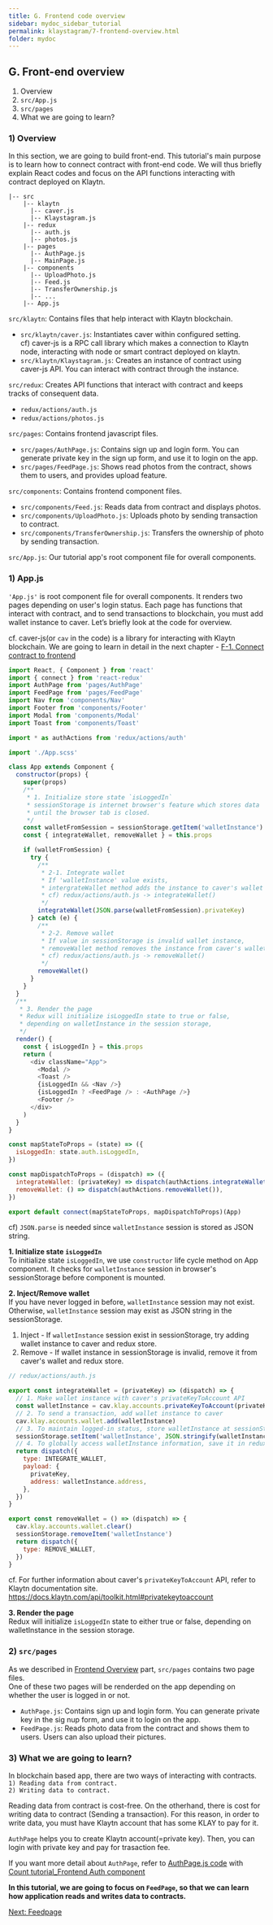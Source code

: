 ```yaml
---
title: G. Frontend code overview
sidebar: mydoc_sidebar_tutorial
permalink: klaystagram/7-frontend-overview.html
folder: mydoc
---
```


## G. Front-end overview  
1. Overview
2. `src/App.js`
3. `src/pages`
4. What we are going to learn?

### 1) Overview
In this section, we are going to build front-end. 
This tutorial's main purpose is to learn how to connect contract with front-end code. We will thus briefly explain React codes and focus on the API functions interacting with contract deployed on Klaytn.

```
|-- src
    |-- klaytn
      |-- caver.js
      |-- Klaystagram.js
    |-- redux
      |-- auth.js
      |-- photos.js
    |-- pages
      |-- AuthPage.js
      |-- MainPage.js
    |-- components
      |-- UploadPhoto.js
      |-- Feed.js
      |-- TransferOwnership.js
      |-- ...
    |-- App.js
```

`src/klaytn`: Contains files that help interact with Klaytn blockchain.
* `src/klaytn/caver.js`: Instantiates caver within configured setting.  
cf) caver-js is a RPC call library which makes a connection to Klaytn node, interacting with node or smart contract deployed on klaytn.
* `src/klaytn/Klaystagram.js`: Creates an instance of contract using caver-js API. You can interact with contract through the instance.

`src/redux`: Creates API functions that interact with contract and keeps tracks of consequent data.
* `redux/actions/auth.js`
* `redux/actions/photos.js`

`src/pages`: Contains frontend javascript files. 
* `src/pages/AuthPage.js`: Contains sign up and login form. You can generate private key in the sign up form, and use it to login on the app.
* `src/pages/FeedPage.js`: Shows read photos from the contract, shows them to users, and provides upload feature.


`src/components`: Contains frontend component files.  
* `src/components/Feed.js`: Reads data from contract and displays photos.
* `src/components/UploadPhoto.js`: Uploads photo by sending transaction to contract. 
* `src/components/TransferOwnership.js`: Transfers the ownership of photo by sending transaction.

`src/App.js`: Our tutorial app's root component file for overall components.  

### 1) App.js
`'App.js'` is root component file for overall components. It renders two pages depending on user's login status. Each page has functions that interact with contract, and to send transactions to blockchain, you must add wallet instance to caver. Let’s briefly look at the code for overview. 


cf. caver-js(or `cav` in the code) is a library for interacting with Klaytn blockchain. We are going to learn in detail in the next chapter - [F-1. Connect contract to frontend](8-1-feedpage-connect-contract.md)

```js
import React, { Component } from 'react'
import { connect } from 'react-redux'
import AuthPage from 'pages/AuthPage'
import FeedPage from 'pages/FeedPage'
import Nav from 'components/Nav'
import Footer from 'components/Footer'
import Modal from 'components/Modal'
import Toast from 'components/Toast'

import * as authActions from 'redux/actions/auth'

import './App.scss'

class App extends Component {
  constructor(props) {
    super(props)
    /**
     * 1. Initialize store state `isLoggedIn`
     * sessionStorage is internet browser's feature which stores data
     * until the browser tab is closed.
     */
    const walletFromSession = sessionStorage.getItem('walletInstance')
    const { integrateWallet, removeWallet } = this.props

    if (walletFromSession) {
      try {
        /**
         * 2-1. Integrate wallet
         * If 'walletInstance' value exists,
         * intergrateWallet method adds the instance to caver's wallet and redux store
         * cf) redux/actions/auth.js -> integrateWallet()
         */
        integrateWallet(JSON.parse(walletFromSession).privateKey)
      } catch (e) {
        /**
         * 2-2. Remove wallet
         * If value in sessionStorage is invalid wallet instance,
         * removeWallet method removes the instance from caver's wallet and redux store
         * cf) redux/actions/auth.js -> removeWallet()
         */
        removeWallet()
      }
    }
  }
  /**
   * 3. Render the page
   * Redux will initialize isLoggedIn state to true or false,
   * depending on walletInstance in the session storage,
   */
  render() {
    const { isLoggedIn } = this.props
    return (
      <div className="App">
        <Modal />
        <Toast />
        {isLoggedIn && <Nav />}
        {isLoggedIn ? <FeedPage /> : <AuthPage />}
        <Footer />
      </div>
    )
  }
}

const mapStateToProps = (state) => ({
  isLoggedIn: state.auth.isLoggedIn,
})

const mapDispatchToProps = (dispatch) => ({
  integrateWallet: (privateKey) => dispatch(authActions.integrateWallet(privateKey)),
  removeWallet: () => dispatch(authActions.removeWallet()),
})

export default connect(mapStateToProps, mapDispatchToProps)(App)
```
cf) `JSON.parse` is needed since `walletInstance` session is stored as JSON string.

**1. Initialize state `isLoggedIn`**  
To initialize state `isLoggedIn`, we use `constructor` life cycle method on App component. It checks for `walletInstance` session in browser's sessionStorage before component is mounted.  


**2. Inject/Remove wallet**  
If you have never logged in before, `walletInstance` session may not exist. Otherwise, `walletInstance` session may exist as JSON string in the sessionStorage. 
1. Inject - If `walletInstance` session exist in sessionStorage, try adding wallet instance to caver and redux store.
2. Remove - If wallet instance in sessionStorage is invalid, remove it from caver's wallet and redux store.
```js
// redux/actions/auth.js

export const integrateWallet = (privateKey) => (dispatch) => {
  // 1. Make wallet instance with caver's privateKeyToAccount API
  const walletInstance = cav.klay.accounts.privateKeyToAccount(privateKey)
  // 2. To send a transaction, add wallet instance to caver
  cav.klay.accounts.wallet.add(walletInstance)
  // 3. To maintain logged-in status, store walletInstance at sessionStorage
  sessionStorage.setItem('walletInstance', JSON.stringify(walletInstance))
  // 4. To globally access walletInstance information, save it in redux store
  return dispatch({
    type: INTEGRATE_WALLET,
    payload: {
      privateKey,
      address: walletInstance.address,
    },
  })
}

export const removeWallet = () => (dispatch) => {
  cav.klay.accounts.wallet.clear()
  sessionStorage.removeItem('walletInstance')
  return dispatch({
    type: REMOVE_WALLET,
  })
}
```
cf. For further information about caver's `privateKeyToAccount` API, refer to Klaytn documentation site. https://docs.klaytn.com/api/toolkit.html#privatekeytoaccount

**3. Render the page**  
Redux will initialize `isLoggedIn` state to either true or false, depending on walletInstance in the session storage.

### 2) `src/pages`
As we described in [Frontend Overview](7-frontend-overview.md) part, `src/pages` contains two page files.  
One of these two pages will be renderded on the app depending on whether the user is logged in or not.

* `AuthPage.js`: Contains sign up and login form. You can generate private key in the sig nup form, and use it to login on the app.
* `FeedPage.js`: Reads photo data from the contract and shows them to users. Users can also upload their pictures.

### 3) What we are going to learn?
In blockchain based app, there are two ways of interacting with contracts.    
`1) Reading data from contract.`  
`2) Writing data to contract.`  

Reading data from contract is cost-free. On the otherhand, there is cost for writing data to contract (Sending a transaction). For this reason, in order to write data, you must have Klaytn account that has some KLAY to pay for it.  

`AuthPage` helps you to create Klaytn account(=private key). Then, you can login with private key and pay for trasaction fee.  

If you want more detail about `AuthPage`, refer to [AuthPage.js code](@TODO) with [Count tutorial_Frontend Auth component](http://docs.klaytn.net/tutorials/6-2-frontend-auth-component.html) 

**In this tutorial, we are going to focus on `FeedPage`, so that we can learn how application reads and writes data to contracts.**


[Next: Feedpage](8-feedpage.md)
